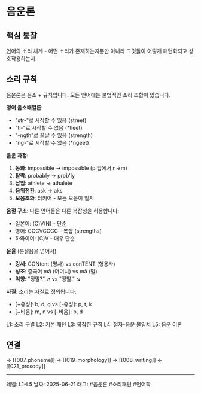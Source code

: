 # 음운론
## 핵심 통찰
언어의 소리 체계 - 어떤 소리가 존재하는지뿐만 아니라 그것들이 어떻게 패턴화되고 상호작용하는지.

## 소리 규칙

음운론은 음소 + 규칙입니다. 모든 언어에는 불법적인 소리 조합이 있습니다.

**영어 음소배열론**:
- "str-"로 시작할 수 있음 (street)
- "tl-"로 시작할 수 없음 (*tleet)
- "-ngth"로 끝날 수 있음 (strength)
- "ng-"로 시작할 수 없음 (*ngeet)

**음운 과정**:
1. **동화**: impossible → impossible (p 앞에서 n→m)
2. **탈락**: probably → prob'ly
3. **삽입**: athlete → athalete
4. **음위전환**: ask → aks
5. **모음조화**: 터키어 - 모든 모음이 일치

**음절 구조**:
다른 언어들은 다른 복잡성을 허용합니다:
- 일본어: (C)V(N) - 단순
- 영어: CCCVCCCC - 복잡 (strengths)
- 하와이어: (C)V - 매우 단순

**운율** (분절음을 넘어서):
- **강세**: CONtent (명사) vs conTENT (형용사)
- **성조**: 중국어 mā (어머니) vs mǎ (말)
- **억양**: "정말?" ↗ vs "정말." ↘

**자질**:
소리는 자질로 정의됩니다:
- [+유성]: b, d, g vs [-유성]: p, t, k
- [+비음]: m, n vs [-비음]: b, d

L1: 소리 구별
L2: 기본 패턴
L3: 복잡한 규칙
L4: 철자-음운 불일치
L5: 음운 이론

## 연결
→ [[007_phoneme]]
→ [[019_morphology]]
→ [[008_writing]]
← [[021_prosody]]

---
레벨: L1-L5
날짜: 2025-06-21
태그: #음운론 #소리패턴 #언어학